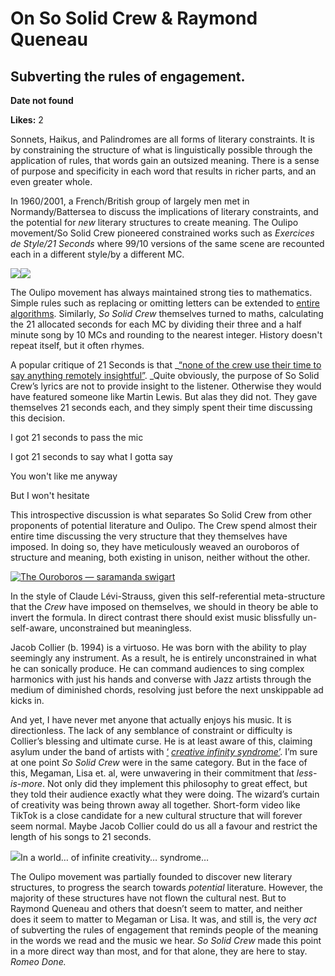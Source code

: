 # On So Solid Crew & Raymond Queneau

## Subverting the rules of engagement.

**Date not found**

**Likes:** 2

Sonnets, Haikus, and Palindromes are all forms of literary constraints. It is by constraining the structure of what is linguistically possible through the application of rules, that words gain an outsized meaning. There is a sense of purpose and specificity in each word that results in richer parts, and an even greater whole. 

In 1960/2001, a French/British group of largely men met in Normandy/Battersea to discuss the implications of literary constraints, and the potential for _new_ literary structures to create meaning. The Oulipo movement/So Solid Crew pioneered constrained works such as _Exercices de Style/21 Seconds_ where 99/10 versions of the same scene are recounted each in a different style/by a different MC.

![](https://substackcdn.com/image/fetch/w_720,c_limit,f_auto,q_auto:good,fl_progressive:steep/https%3A%2F%2Fsubstack-post-media.s3.amazonaws.com%2Fpublic%2Fimages%2Fe55dc7c4-f4a7-4500-8479-ad14c2cb9f3a_1080x812.avif)![](https://substackcdn.com/image/fetch/w_720,c_limit,f_auto,q_auto:good,fl_progressive:steep/https%3A%2F%2Fsubstack-post-media.s3.amazonaws.com%2Fpublic%2Fimages%2Fc355432c-82af-4d71-a048-4df0863fdb3d_1200x670.jpeg)

The Oulipo movement has always maintained strong ties to mathematics. Simple rules such as replacing or omitting letters can be extended to [entire algorithms](http://markwolff.name/wp/research/mathewss-algorithm/). Similarly, _So Solid Crew_ themselves turned to maths, calculating the 21 allocated seconds for each MC by dividing their three and a half minute song by 10 MCs and rounding to the nearest integer. History doesn't repeat itself, but it often rhymes.

A popular critique of 21 Seconds is that _[“none of the crew use their time to say anything remotely insightful”](https://www.theguardian.com/music/2002/oct/05/artsfeatures.popandrock). _Quite obviously, the purpose of So Solid Crew’s lyrics are not to provide insight to the listener. Otherwise they would have featured someone like Martin Lewis. But alas they did not. They gave themselves 21 seconds each, and they simply spent their time discussing this decision.

I got 21 seconds to pass the mic

I got 21 seconds to say what I gotta say

You won't like me anyway

But I won't hesitate

This introspective discussion is what separates So Solid Crew from other proponents of potential literature and Oulipo. The Crew spend almost their entire time discussing the very structure that they themselves have imposed. In doing so, they have meticulously weaved an ouroboros of structure and meaning, both existing in unison, neither without the other. 

[![The Ouroboros — saramanda swigart](https://substackcdn.com/image/fetch/w_1456,c_limit,f_auto,q_auto:good,fl_progressive:steep/https%3A%2F%2Fsubstack-post-media.s3.amazonaws.com%2Fpublic%2Fimages%2Fc8aa3463-53cd-4685-baa7-7da002997ac0_1772x1814.png)](https://substackcdn.com/image/fetch/f_auto,q_auto:good,fl_progressive:steep/https%3A%2F%2Fsubstack-post-media.s3.amazonaws.com%2Fpublic%2Fimages%2Fc8aa3463-53cd-4685-baa7-7da002997ac0_1772x1814.png)

In the style of Claude Lévi-Strauss, given this self-referential meta-structure that the _Crew_ have imposed on themselves, we should in theory be able to invert the formula. In direct contrast there should exist music blissfully un-self-aware, unconstrained but meaningless. 

Jacob Collier (b. 1994) is a virtuoso. He was born with the ability to play seemingly any instrument. As a result, he is entirely unconstrained in what he can sonically produce. He can command audiences to sing complex harmonics with just his hands and converse with Jazz artists through the medium of diminished chords, resolving just before the next unskippable ad kicks in.

And yet, I have never met anyone that actually enjoys his music. It is directionless. The lack of any semblance of constraint or difficulty is Collier’s blessing and ultimate curse. He is at least aware of this, claiming asylum under the band of artists with [‘](https://www.theguardian.com/music/2022/nov/26/jacob-collier-stormzy-djesse-interview) _[creative infinity syndrome](https://www.theguardian.com/music/2022/nov/26/jacob-collier-stormzy-djesse-interview)_[’](https://www.theguardian.com/music/2022/nov/26/jacob-collier-stormzy-djesse-interview). I’m sure at one point _So Solid Crew_ were in the same category. But in the face of this, Megaman, Lisa et. al, were unwavering in their commitment that _less-is-more_. Not only did they implement this philosophy to great effect, but they told their audience exactly what they were doing. The wizard’s curtain of creativity was being thrown away all together. Short-form video like TikTok is a close candidate for a new cultural structure that will forever seem normal. Maybe Jacob Collier could do us all a favour and restrict the length of his songs to 21 seconds. 

[![](https://substackcdn.com/image/fetch/w_1456,c_limit,f_auto,q_auto:good,fl_progressive:steep/https%3A%2F%2Fsubstack-post-media.s3.amazonaws.com%2Fpublic%2Fimages%2Ff5349a26-0dfe-4433-83e7-34e04b239dee_710x255.png)](https://substackcdn.com/image/fetch/f_auto,q_auto:good,fl_progressive:steep/https%3A%2F%2Fsubstack-post-media.s3.amazonaws.com%2Fpublic%2Fimages%2Ff5349a26-0dfe-4433-83e7-34e04b239dee_710x255.png)In a world… of infinite creativity… syndrome… 

The Oulipo movement was partially founded to discover new literary structures, to progress the search towards _potential_ literature. However, the majority of these structures have not flown the cultural nest. But to Raymond Queneau and others that doesn’t seem to matter, and neither does it seem to matter to Megaman or Lisa. It was, and still is, the very _act_ of subverting the rules of engagement that reminds people of the meaning in the words we read and the music we hear. _So Solid Crew_ made this point in a more direct way than most, and for that alone, they are here to stay. _Romeo Done._
